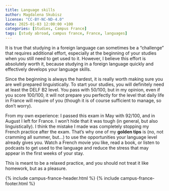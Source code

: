 ```yaml
---
title: Language skills
author: Magdalena Skubisz
license: "CC-BY-NC-ND-4.0"
date: 2025-01-03 12:00:00 +100
categories: [Studies, Campus France]
tags: [study abroad, campus france, France, languages]
---
```


It is true that studying in a foreign language can sometimes be a “challenge” that requires additional effort, especially at the beginning of your studies when you still need to get used to it. However, I believe this effort is absolutely worth it, because studying in a foreign language quickly and effectively develops your language skills.

Since the beginning is always the hardest, it is really worth making sure you are well prepared linguistically. To start your studies, you will definitely need at least the DELF B2 level. You pass with 50/100, but in my opinion, even if you score 100/100, it will not prepare you perfectly for the level that daily life in France will require of you (though it is of course sufficient to manage, so don’t worry).

From my own experience: I passed this exam in May with 92/100, and in August I left for France. I won’t hide that it was tough (in general, but also linguistically). I think the mistake I made was completely stopping my French practice after the exam. That’s why one of my **golden tips** is (no, not cramming all summer, but...) to use the opportunities your language level already gives you. Watch a French movie you like, read a book, or listen to podcasts to get used to the language and reduce the stress that may appear in the first weeks of your stay.  

This is meant to be a relaxed practice, and you should not treat it like homework, but as a pleasure. 

{% include campus-france-header.html %}
{% include campus-france-footer.html %}